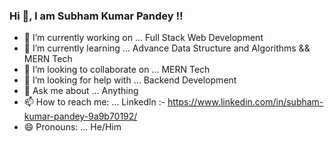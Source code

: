 ### Hi 👋, I am Subham Kumar Pandey !!
<!--

**SubhamKumarPandey/SubhamKumarPandey** is a ✨ _special_ ✨ repository because its `README.md` (this file) appears on your GitHub profile.

Here are some ideas to get you started: -->

- 🔭 I’m currently working on ... Full Stack Web Development
- 🌱 I’m currently learning ... Advance Data Structure and Algorithms && MERN Tech
- 👯 I’m looking to collaborate on ... MERN Tech
- 🤔 I’m looking for help with ... Backend Development
- 💬 Ask me about ... Anything
- 📫 How to reach me: ... Linkedln :- https://www.linkedin.com/in/subham-kumar-pandey-9a9b70192/
- 😄 Pronouns: ... He/Him
